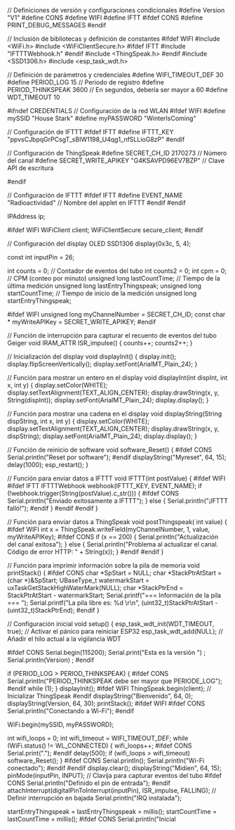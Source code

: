 // Definiciones de versión y configuraciones condicionales
#define Version "V1"
#define CONS
#define WIFI
#define IFTT
#ifdef CONS
#define PRINT_DEBUG_MESSAGES
#endif

// Inclusión de bibliotecas y definición de constantes
#ifdef WIFI
#include <WiFi.h>
#include <WiFiClientSecure.h>
#ifdef IFTT
#include "IFTTTWebhook.h"
#endif
#include <ThingSpeak.h>
#endif
#include <SSD1306.h>
#include <esp_task_wdt.h>

// Definición de parámetros y credenciales
#define WIFI_TIMEOUT_DEF 30
#define PERIOD_LOG 15                // Periodo de registro
#define PERIOD_THINKSPEAK 3600       // En segundos, debería ser mayor a 60
#define WDT_TIMEOUT 10

#ifndef CREDENTIALS
// Configuración de la red WLAN
#ifdef WIFI
#define mySSID "House Stark"
#define myPASSWORD "WinterIsComing"

// Configuración de IFTTT
#ifdef IFTT
#define IFTTT_KEY "ppvsCJbpqGrPCsgT_sBIW1198_U4qg1_nfSLLioG8zP"
#endif

// Configuración de ThingSpeak
#define SECRET_CH_ID 2170273      // Número del canal
#define SECRET_WRITE_APIKEY "G4KSAVPD96EV7BZP"   // Clave API de escritura

#endif

// Configuración de IFTTT
#ifdef IFTT
#define EVENT_NAME "Radioactividad" // Nombre del applet en IFTTT
#endif
#endif

IPAddress ip;

#ifdef WIFI
WiFiClient client;
WiFiClientSecure secure_client;
#endif

// Configuración del display OLED
SSD1306  display(0x3c, 5, 4);

const int inputPin = 26;

int counts = 0;  // Contador de eventos del tubo
int counts2 = 0;
int cpm = 0;                                             // CPM (conteo por minuto)
unsigned long lastCountTime;                            // Tiempo de la última medición
unsigned long lastEntryThingspeak;
unsigned long startCountTime;                            // Tiempo de inicio de la medición
unsigned long startEntryThingspeak;

#ifdef WIFI
unsigned long myChannelNumber = SECRET_CH_ID;
const char * myWriteAPIKey = SECRET_WRITE_APIKEY;
#endif

// Función de interrupción para capturar el recuento de eventos del tubo Geiger
void IRAM_ATTR ISR_impulse() {
  counts++;
  counts2++;
}

// Inicialización del display
void displayInit() {
  display.init();
  display.flipScreenVertically();
  display.setFont(ArialMT_Plain_24);
}

// Función para mostrar un entero en el display
void displayInt(int dispInt, int x, int y) {
  display.setColor(WHITE);
  display.setTextAlignment(TEXT_ALIGN_CENTER);
  display.drawString(x, y, String(dispInt));
  display.setFont(ArialMT_Plain_24);
  display.display();
}

// Función para mostrar una cadena en el display
void displayString(String dispString, int x, int y) {
  display.setColor(WHITE);
  display.setTextAlignment(TEXT_ALIGN_CENTER);
  display.drawString(x, y, dispString);
  display.setFont(ArialMT_Plain_24);
  display.display();
}

// Función de reinicio de software
void software_Reset() {
#ifdef CONS
  Serial.println("Reset por software");
#endif
  displayString("Myreset", 64, 15);
  delay(1000);
  esp_restart();
}

// Función para enviar datos a IFTTT
void IFTTT(int postValue) {
#ifdef WIFI
#ifdef IFTT
  IFTTTWebhook webhook(IFTTT_KEY, EVENT_NAME);
  if (!webhook.trigger(String(postValue).c_str())) {
#ifdef CONS
    Serial.println("Enviado exitosamente a IFTTT");
  } else {
    Serial.println("¡IFTTT falló!");
#endif
  }
#endif
#endif
}

// Función para enviar datos a ThingSpeak
void postThingspeak( int value) {
#ifdef WIFI
  int x = ThingSpeak.writeField(myChannelNumber, 1, value, myWriteAPIKey);
#ifdef CONS
  if (x == 200) {
    Serial.println("Actualización del canal exitosa");
  } else {
    Serial.println("Problema al actualizar el canal. Código de error HTTP: " + String(x));
  }
#endif
#endif
}

// Función para imprimir información sobre la pila de memoria
void printStack() {
#ifdef CONS
  char *SpStart = NULL;
  char *StackPtrAtStart = (char *)&SpStart;
  UBaseType_t watermarkStart = uxTaskGetStackHighWaterMark(NULL);
  char *StackPtrEnd = StackPtrAtStart - watermarkStart;
  Serial.printf("=== Información de la pila === ");
  Serial.printf("La pila libre es:  %d \r\n", (uint32_t)StackPtrAtStart - (uint32_t)StackPtrEnd);
#endif
}

// Configuración inicial
void setup() {
  esp_task_wdt_init(WDT_TIMEOUT, true); // Activar el pánico para reiniciar ESP32
  esp_task_wdt_add(NULL); // Añadir el hilo actual a la vigilancia WDT
  
#ifdef CONS
  Serial.begin(115200);
  Serial.print("Esta es la versión ") ; Serial.println(Version) ;
#endif 

  if (PERIOD_LOG > PERIOD_THINKSPEAK) {
#ifdef CONS
    Serial.println("PERIOD_THINKSPEAK debe ser mayor que PERIODE_LOG");
#endif
    while (1);
  }
  displayInit();
#ifdef WIFI
  ThingSpeak.begin(client);  // Inicializar ThingSpeak
#endif
  displayString("Bienvenido", 64, 0);
  displayString(Version, 64, 30);
  printStack();
#ifdef WIFI
#ifdef CONS
  Serial.println("Conectando a Wi-Fi");
#endif 

  WiFi.begin(mySSID, myPASSWORD);

  int wifi_loops = 0;
  int wifi_timeout = WIFI_TIMEOUT_DEF;
  while (WiFi.status() != WL_CONNECTED) {
    wifi_loops++;
#ifdef CONS
    Serial.print(".");
#endif
    delay(500);
    if (wifi_loops > wifi_timeout) software_Reset();
  }
#ifdef CONS
  Serial.println();
  Serial.println("Wi-Fi conectado");
#endif
#endif
  display.clear();
  displayString("Midien", 64, 15);
  pinMode(inputPin, INPUT);                            // Clavija para capturar eventos del tubo
#ifdef CONS
  Serial.println("Definido el pin de entrada");
#endif
  attachInterrupt(digitalPinToInterrupt(inputPin), ISR_impulse, FALLING);     // Definir interrupción en bajada
  Serial.println("IRQ instalada");

  startEntryThingspeak = lastEntryThingspeak = millis();
  startCountTime = lastCountTime = millis();
#ifdef CONS
  Serial.println("Inicial
